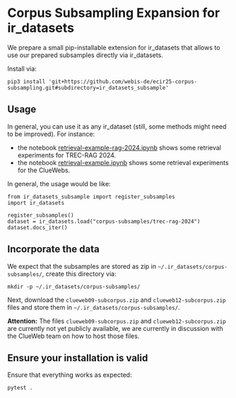 # Corpus Subsampling Expansion for ir_datasets

We prepare a small pip-installable extension for ir_datasets that allows to use our prepared subsamples directly via ir_datasets.

Install via:

```
pip3 install 'git+https://github.com/webis-de/ecir25-corpus-subsampling.git#subdirectory=ir_datasets_subsample'
```

## Usage

In general, you can use it as any ir_dataset (still, some methods might need to be improved). For instance:

- the notebook [retrieval-example-rag-2024.ipynb](retrieval-example-rag-2024.ipynb) shows some retrieval experiments for TREC-RAG 2024.
- the notebook [retrieval-example.ipynb](retrieval-example.ipynb) shows some retrieval experiments for the ClueWebs.


In general, the usage would be like:

```
from ir_datasets_subsample import register_subsamples
import ir_datasets

register_subsamples()
dataset = ir_datasets.load("corpus-subsamples/trec-rag-2024")
dataset.docs_iter()
```

## Incorporate the data

We expect that the subsamples are stored as zip in `~/.ir_datasets/corpus-subsamples/`, create this directory via:

```
mkdir -p ~/.ir_datasets/corpus-subsamples/
```

Next, download the `clueweb09-subcorpus.zip` and `clueweb12-subcorpus.zip` files and store them in `~/.ir_datasets/corpus-subsamples/`.

**Attention:** The files `clueweb09-subcorpus.zip` and `clueweb12-subcorpus.zip` are currently not yet publicly available, we are currently in discussion with the ClueWeb team on how to host those files.

## Ensure your installation is valid

Ensure that everything works as expected:

```
pytest .
```

